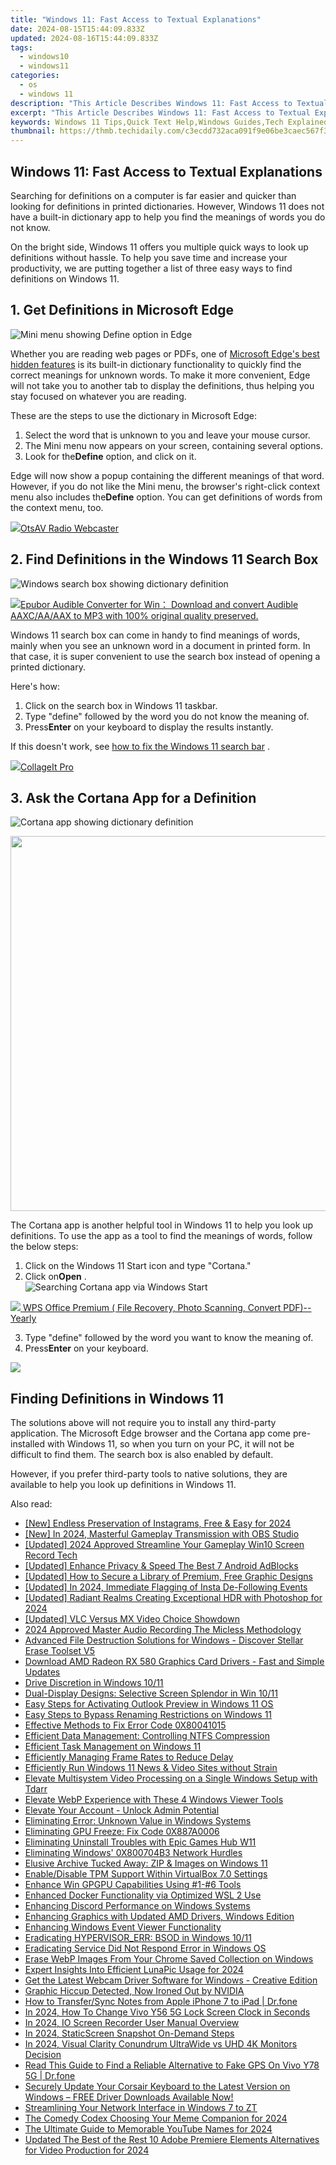 ```yaml
---
title: "Windows 11: Fast Access to Textual Explanations"
date: 2024-08-15T15:44:09.833Z
updated: 2024-08-16T15:44:09.833Z
tags:
  - windows10
  - windows11
categories:
  - os
  - windows 11
description: "This Article Describes Windows 11: Fast Access to Textual Explanations"
excerpt: "This Article Describes Windows 11: Fast Access to Textual Explanations"
keywords: Windows 11 Tips,Quick Text Help,Windows Guides,Tech Explained (Windows),Text Ease in Win11,Windows Learning Hub,Direct Window Help
thumbnail: https://thmb.techidaily.com/c3ecdd732aca091f9e06be3caec567f3fcd17c056bf2dd14982465e8c7b5b6a1.jpg
---
```


## Windows 11: Fast Access to Textual Explanations

 Searching for definitions on a computer is far easier and quicker than looking for definitions in printed dictionaries. However, Windows 11 does not have a built-in dictionary app to help you find the meanings of words you do not know.

 On the bright side, Windows 11 offers you multiple quick ways to look up definitions without hassle. To help you save time and increase your productivity, we are putting together a list of three easy ways to find definitions on Windows 11.

## 1\. Get Definitions in Microsoft Edge

![Mini menu showing Define option in Edge](https://static1.makeuseofimages.com/wordpress/wp-content/uploads/2023/01/mini-menu-showing-dictionary-definition-in-edge.jpg)

 Whether you are reading web pages or PDFs, one of [Microsoft Edge's best hidden features](https://www.makeuseof.com/best-hidden-features-in-microsoft-edge/) is its built-in dictionary functionality to quickly find the correct meanings for unknown words. To make it more convenient, Edge will not take you to another tab to display the definitions, thus helping you stay focused on whatever you are reading.

These are the steps to use the dictionary in Microsoft Edge:

1. Select the word that is unknown to you and leave your mouse cursor.
2. The Mini menu now appears on your screen, containing several options.
3. Look for the**Define** option, and click on it.

 Edge will now show a popup containing the different meanings of that word. However, if you do not like the Mini menu, the browser's right-click context menu also includes the**Define** option. You can get definitions of words from the context menu, too.

<!-- affiliate ads begin -->
<a href="https://otszone.ots7.com/order/checkout.php?PRODS=4713322&QTY=1&AFFILIATE=108875&CART=1"><img src="https://green.ots7.com/screenshots/OtsAV/OtsAVRadio1.90-300x188.jpg" border="0">OtsAV Radio Webcaster</a>
<!-- affiliate ads end -->
## 2\. Find Definitions in the Windows 11 Search Box

![Windows search box showing dictionary definition](https://static1.makeuseofimages.com/wordpress/wp-content/uploads/2023/01/define-brief-search-n.png)
<!-- affiliate ads begin -->
<a href="https://secure.2checkout.com/order/checkout.php?PRODS=4708689&QTY=1&AFFILIATE=108875&CART=1"><img src="https://www.epubor.com/images/uppic/audible-converter-interface.png" border="0">Epubor Audible Converter for Win： Download and convert Audible AAXC/AA/AAX to MP3 with 100% original quality preserved.</a>
<!-- affiliate ads end -->

 Windows 11 search box can come in handy to find meanings of words, mainly when you see an unknown word in a document in printed form. In that case, it is super convenient to use the search box instead of opening a printed dictionary.

Here's how:

1. Click on the search box in Windows 11 taskbar.
2. Type "define" followed by the word you do not know the meaning of.
3. Press**Enter** on your keyboard to display the results instantly.

 If this doesn't work, see [how to fix the Windows 11 search bar](https://www.makeuseof.com/windows-11-search-bar-cant-type/) .

<!-- affiliate ads begin -->
<a href="https://secure.2checkout.com/order/checkout.php?PRODS=4530091&QTY=1&AFFILIATE=108875&CART=1"><img src="https://www.pearlmountainsoft.com/n_img/product/cit_win/banScrn.jpg" border="0">CollageIt Pro</a>
<!-- affiliate ads end -->
## 3\. Ask the Cortana App for a Definition

![Cortana app showing dictionary definition](https://static1.makeuseofimages.com/wordpress/wp-content/uploads/2023/01/define-brief-cortana-n.png)
<!-- affiliate ads begin -->
<a href="https://uperfect.sjv.io/c/5597632/1246754/15155" target="_top" id="1246754"><img src="//a.impactradius-go.com/display-ad/15155-1246754" border="0" alt="" width="600" height="600"/></a><img height="0" width="0" src="https://imp.pxf.io/i/5597632/1246754/15155" style="position:absolute;visibility:hidden;" border="0" />
<!-- affiliate ads end -->

 The Cortana app is another helpful tool in Windows 11 to help you look up definitions. To use the app as a tool to find the meanings of words, follow the below steps:

1. Click on the Windows 11 Start icon and type "Cortana."
2. Click on**Open** .  
![Searching Cortana app via Windows Start](https://static1.makeuseofimages.com/wordpress/wp-content/uploads/2023/01/searching-cortana-app-via-windows-start-icon.png)
<!-- affiliate ads begin -->
<a href="https://secure.2checkout.com/order/checkout.php?PRODS=38729081&QTY=1&AFFILIATE=108875&CART=1"><img src="https://website-prod.cache.wpscdn.com/img/wps-office-pdf-editor-1x.890dbda.png" border="0">
WPS Office Premium ( File Recovery, Photo Scanning, Convert PDF)--Yearly</a>
<!-- affiliate ads end -->
3. Type "define" followed by the word you want to know the meaning of.
4. Press**Enter** on your keyboard.

<!-- affiliate ads begin -->
<a href="https://store.massmailsoftware.com/order/checkout.php?PRODS=2069351&QTY=1&AFFILIATE=108875&CART=1"><img src="https://secure.avangate.com/images/merchant/dc87c13749315c7217cdc4ac692e704c/banera_for_partners-24_%282%29.jpg" border="0"></a>
<!-- affiliate ads end -->
## Finding Definitions in Windows 11

 The solutions above will not require you to install any third-party application. The Microsoft Edge browser and the Cortana app come pre-installed with Windows 11, so when you turn on your PC, it will not be difficult to find them. The search box is also enabled by default.

 However, if you prefer third-party tools to native solutions, they are available to help you look up definitions in Windows 11.


<ins class="adsbygoogle"
     style="display:block"
     data-ad-format="autorelaxed"
     data-ad-client="ca-pub-7571918770474297"
     data-ad-slot="1223367746"></ins>



<ins class="adsbygoogle"
     style="display:block"
     data-ad-client="ca-pub-7571918770474297"
     data-ad-slot="8358498916"
     data-ad-format="auto"
     data-full-width-responsive="true"></ins>





<span class="atpl-alsoreadstyle">Also read:</span>
<div><ul>
<li><a href="https://instagram-video-files.techidaily.com/new-endless-preservation-of-instagrams-free-and-easy-for-2024/"><u>[New] Endless Preservation of Instagrams, Free & Easy for 2024</u></a></li>
<li><a href="https://digital-screen-recording.techidaily.com/new-in-2024-masterful-gameplay-transmission-with-obs-studio/"><u>[New] In 2024, Masterful Gameplay Transmission with OBS Studio</u></a></li>
<li><a href="https://screen-sharing-recording.techidaily.com/updated-2024-approved-streamline-your-gameplay-win10-screen-record-tech/"><u>[Updated] 2024 Approved  Streamline Your Gameplay  Win10 Screen Record Tech</u></a></li>
<li><a href="https://youtube-videos.techidaily.com/updated-enhance-privacy-and-speed-the-best-7-android-adblocks/"><u>[Updated] Enhance Privacy & Speed  The Best 7 Android AdBlocks</u></a></li>
<li><a href="https://some-knowledge.techidaily.com/updated-how-to-secure-a-library-of-premium-free-graphic-designs/"><u>[Updated] How to Secure a Library of Premium, Free Graphic Designs</u></a></li>
<li><a href="https://instagram-videos.techidaily.com/updated-in-2024-immediate-flagging-of-insta-de-following-events/"><u>[Updated] In 2024, Immediate Flagging of Insta De-Following Events</u></a></li>
<li><a href="https://vp-tips.techidaily.com/updated-radiant-realms-creating-exceptional-hdr-with-photoshop-for-2024/"><u>[Updated] Radiant Realms  Creating Exceptional HDR with Photoshop for 2024</u></a></li>
<li><a href="https://vp-tips.techidaily.com/updated-vlc-versus-mx-video-choice-showdown/"><u>[Updated] VLC Versus MX  Video Choice Showdown</u></a></li>
<li><a href="https://youtube-stream.techidaily.com/2024-approved-master-audio-recording-the-micless-methodology/"><u>2024 Approved  Master Audio Recording  The Micless Methodology</u></a></li>
<li><a href="https://data-safeguard.techidaily.com/advanced-file-destruction-solutions-for-windows-discover-stellar-erase-toolset-v5/"><u>Advanced File Destruction Solutions for Windows - Discover Stellar Erase Toolset V5</u></a></li>
<li><a href="https://win-dash.techidaily.com/1722967253960-download-amd-radeon-rx-580-graphics-card-drivers-fast-and-simple-updates/"><u>Download AMD Radeon RX 580 Graphics Card Drivers - Fast and Simple Updates</u></a></li>
<li><a href="https://windows11.techidaily.com/drive-discretion-in-windows-1011/"><u>Drive Discretion in Windows 10/11</u></a></li>
<li><a href="https://windows11.techidaily.com/dual-display-designs-selective-screen-splendor-in-win-1011/"><u>Dual-Display Designs: Selective Screen Splendor in Win 10/11</u></a></li>
<li><a href="https://windows11.techidaily.com/easy-steps-for-activating-outlook-preview-in-windows-11-os/"><u>Easy Steps for Activating Outlook Preview in Windows 11 OS</u></a></li>
<li><a href="https://windows11.techidaily.com/easy-steps-to-bypass-renaming-restrictions-on-windows-11/"><u>Easy Steps to Bypass Renaming Restrictions on Windows 11</u></a></li>
<li><a href="https://windows11.techidaily.com/effective-methods-to-fix-error-code-0x80041015/"><u>Effective Methods to Fix Error Code 0X80041015</u></a></li>
<li><a href="https://windows11.techidaily.com/efficient-data-management-controlling-ntfs-compression/"><u>Efficient Data Management: Controlling NTFS Compression</u></a></li>
<li><a href="https://windows11.techidaily.com/efficient-task-management-on-windows-11/"><u>Efficient Task Management on Windows 11</u></a></li>
<li><a href="https://windows11.techidaily.com/efficiently-managing-frame-rates-to-reduce-delay/"><u>Efficiently Managing Frame Rates to Reduce Delay</u></a></li>
<li><a href="https://windows11.techidaily.com/efficiently-run-windows-11-news-and-video-sites-without-strain/"><u>Efficiently Run Windows 11 News & Video Sites without Strain</u></a></li>
<li><a href="https://windows11.techidaily.com/elevate-multisystem-video-processing-on-a-single-windows-setup-with-tdarr/"><u>Elevate Multisystem Video Processing on a Single Windows Setup with Tdarr</u></a></li>
<li><a href="https://windows11.techidaily.com/elevate-webp-experience-with-these-4-windows-viewer-tools/"><u>Elevate WebP Experience with These 4 Windows Viewer Tools</u></a></li>
<li><a href="https://windows11.techidaily.com/elevate-your-account-unlock-admin-potential/"><u>Elevate Your Account - Unlock Admin Potential</u></a></li>
<li><a href="https://windows11.techidaily.com/eliminating-error-unknown-value-in-windows-systems/"><u>Eliminating Error: Unknown Value in Windows Systems</u></a></li>
<li><a href="https://windows11.techidaily.com/eliminating-gpu-freeze-fix-code-0x887a0006/"><u>Eliminating GPU Freeze: Fix Code 0X887A0006</u></a></li>
<li><a href="https://windows11.techidaily.com/eliminating-uninstall-troubles-with-epic-games-hub-w11/"><u>Eliminating Uninstall Troubles with Epic Games Hub W11</u></a></li>
<li><a href="https://windows11.techidaily.com/eliminating-windows-0x800704b3-network-hurdles/"><u>Eliminating Windows' 0X800704B3 Network Hurdles</u></a></li>
<li><a href="https://windows11.techidaily.com/elusive-archive-tucked-away-zip-and-images-on-windows-11/"><u>Elusive Archive Tucked Away: ZIP & Images on Windows 11</u></a></li>
<li><a href="https://windows11.techidaily.com/enabledisable-tpm-support-within-virtualbox-70-settings/"><u>Enable/Disable TPM Support Within VirtualBox 7.0 Settings</u></a></li>
<li><a href="https://windows11.techidaily.com/enhance-win-gpgpu-capabilities-using-1-6-tools/"><u>Enhance Win GPGPU Capabilities Using #1-#6 Tools</u></a></li>
<li><a href="https://windows11.techidaily.com/enhanced-docker-functionality-via-optimized-wsl-2-use/"><u>Enhanced Docker Functionality via Optimized WSL 2 Use</u></a></li>
<li><a href="https://windows11.techidaily.com/enhancing-discord-performance-on-windows-systems/"><u>Enhancing Discord Performance on Windows Systems</u></a></li>
<li><a href="https://windows11.techidaily.com/enhancing-graphics-with-updated-amd-drivers-windows-edition/"><u>Enhancing Graphics with Updated AMD Drivers, Windows Edition</u></a></li>
<li><a href="https://windows11.techidaily.com/enhancing-windows-event-viewer-functionality/"><u>Enhancing Windows Event Viewer Functionality</u></a></li>
<li><a href="https://windows11.techidaily.com/eradicating-hypervisorerr-bsod-in-windows-1011/"><u>Eradicating HYPERVISOR_ERR: BSOD in Windows 10/11</u></a></li>
<li><a href="https://windows11.techidaily.com/eradicating-service-did-not-respond-error-in-windows-os/"><u>Eradicating Service Did Not Respond Error in Windows OS</u></a></li>
<li><a href="https://windows11.techidaily.com/erase-webp-images-from-your-chrome-saved-collection-on-windows/"><u>Erase WebP Images From Your Chrome Saved Collection on Windows</u></a></li>
<li><a href="https://some-techniques.techidaily.com/expert-insights-into-efficient-lunapic-usage-for-2024/"><u>Expert Insights Into Efficient LunaPic Usage for 2024</u></a></li>
<li><a href="https://hardware-updates.techidaily.com/get-the-latest-webcam-driver-software-for-windows-creative-edition/"><u>Get the Latest Webcam Driver Software for Windows - Creative Edition</u></a></li>
<li><a href="https://graphic-issues.techidaily.com/graphic-hiccup-detected-now-ironed-out-by-nvidia/"><u>Graphic Hiccup Detected, Now Ironed Out by NVIDIA</u></a></li>
<li><a href="https://iphone-transfer.techidaily.com/how-to-transfersync-notes-from-apple-iphone-7-to-ipad-drfone-by-drfone-transfer-from-ios/"><u>How to Transfer/Sync Notes from Apple iPhone 7 to iPad | Dr.fone</u></a></li>
<li><a href="https://android-unlock.techidaily.com/in-2024-how-to-change-vivo-y56-5g-lock-screen-clock-in-seconds-by-drfone-android/"><u>In 2024, How To Change Vivo Y56 5G Lock Screen Clock in Seconds</u></a></li>
<li><a href="https://screen-activity-recording.techidaily.com/in-2024-io-screen-recorder-user-manual-overview/"><u>In 2024, IO Screen Recorder User Manual Overview</u></a></li>
<li><a href="https://screen-recording.techidaily.com/in-2024-staticscreen-snapshot-on-demand-steps/"><u>In 2024, StaticScreen  Snapshot On-Demand Steps</u></a></li>
<li><a href="https://fox-friendly.techidaily.com/in-2024-visual-clarity-conundrum-ultrawide-vs-uhd-4k-monitors-decision/"><u>In 2024, Visual Clarity Conundrum  UltraWide vs UHD 4K Monitors Decision</u></a></li>
<li><a href="https://fake-location.techidaily.com/read-this-guide-to-find-a-reliable-alternative-to-fake-gps-on-vivo-y78-5g-drfone-by-drfone-virtual-android/"><u>Read This Guide to Find a Reliable Alternative to Fake GPS On Vivo Y78 5G | Dr.fone</u></a></li>
<li><a href="https://win-dash.techidaily.com/1722973555803-securely-update-your-corsair-keyboard-to-the-latest-version-on-windows-free-driver-downloads-available-now/"><u>Securely Update Your Corsair Keyboard to the Latest Version on Windows – FREE Driver Downloads Available Now!</u></a></li>
<li><a href="https://driver-install.techidaily.com/streamlining-your-network-interface-in-windows-7-to-zt/"><u>Streamlining Your Network Interface in Windows 7 to ZT</u></a></li>
<li><a href="https://some-guidance.techidaily.com/the-comedy-codex-choosing-your-meme-companion-for-2024/"><u>The Comedy Codex  Choosing Your Meme Companion for 2024</u></a></li>
<li><a href="https://facebook-record-videos.techidaily.com/the-ultimate-guide-to-memorable-youtube-names-for-2024/"><u>The Ultimate Guide to Memorable YouTube Names for 2024</u></a></li>
<li><a href="https://smart-video-creator.techidaily.com/updated-the-best-of-the-rest-10-adobe-premiere-elements-alternatives-for-video-production-for-2024/"><u>Updated The Best of the Rest 10 Adobe Premiere Elements Alternatives for Video Production for 2024</u></a></li>
</ul></div>
